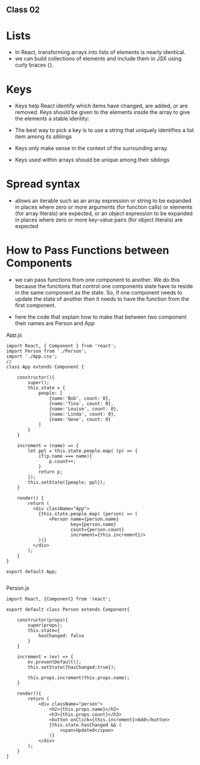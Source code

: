 ## Class 02


# Lists

- In React, transforming arrays into lists of elements is nearly identical.
- we can build collections of elements and include them in JSX using curly braces {}.

# Keys

- Keys help React identify which items have changed, are added, or are removed. Keys should be given to the elements inside the array to give the elements a stable identity:

- The best way to pick a key is to use a string that uniquely identifies a list item among its siblings

- Keys only make sense in the context of the surrounding array.

- Keys used within arrays should be unique among their siblings

# Spread syntax
- allows an iterable such as an array expression or string to be expanded in places where zero or more arguments (for function calls) or elements (for array literals) are expected, or an object expression to be expanded in places where zero or more key-value pairs (for object literals) are expected

# How to Pass Functions between Components
- we can pass functions from one component to another. We do this because the functions that control one components state have to reside in the same component as the state. So, if one component needs to update the state of another then it needs to have the function from the first component.

- here the code that explain how to make that between two component their names are Person and App

App.js

```
import React, { Component } from 'react';
import Person from './Person';
import './App.css';
// 
class App extends Component {
    
    constructor(){
        super();
        this.state = {
            people: [
                {name:'Bob', count: 0},
                {name:'Tina', count: 0},
                {name:'Louise', count: 0},
                {name:'Linda', count: 0},
                {name:'Gene', count: 0}
            ]
        }
    }
    
    increment = (name) => {
        let ppl = this.state.people.map( (p) => {
            if(p.name === name){
                p.count++;
            }
            return p;
        });
        this.setState({people: ppl});
    }
    
    render() {
        return (
          <div className="App">
            {this.state.people.map( (person) => (
                <Person name={person.name} 
                        key={person.name} 
                        count={person.count} 
                        increment={this.increment}/>
            ))}
          </div>
        );
    }
}

export default App;


```

Person.js

```
import React, {Component} from 'react';

export default class Person extends Component{
    
    constructor(props){
        super(props);
        this.state={
            hasChanged: false
        }
    }
    
    increment = (ev) => {
        ev.preventDefault();
        this.setState({hasChanged:true});
        
        this.props.increment(this.props.name);
    }
    
    render(){
        return (
            <div className="person">
                <h2>{this.props.name}</h2>
                <h3>{this.props.count}</h3>
                <button onClick={this.increment}>Add</button>
                {this.state.hasChanged && (
                    <span>Updated</span>
                )}
            </div>
        );
    }
}


```